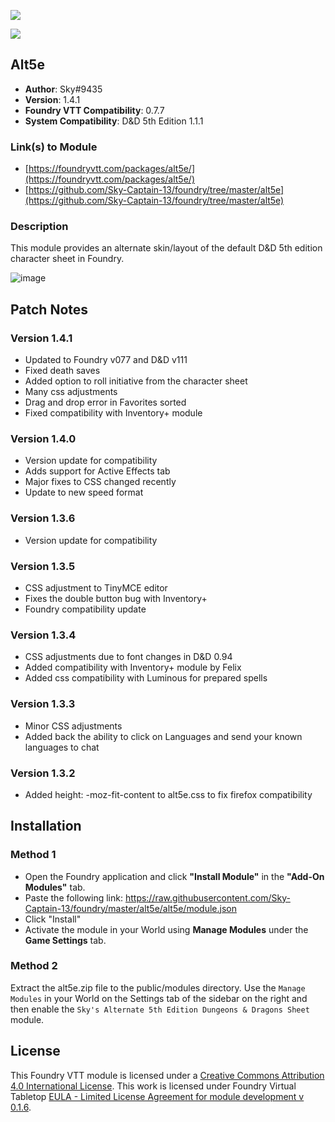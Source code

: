![](https://img.shields.io/badge/Foundry-v0.7.7-informational)

![](https://img.shields.io/badge/D&D5e-v1.1.1-informational)

## Alt5e

* **Author**: Sky#9435
* **Version**: 1.4.1
* **Foundry VTT Compatibility**: 0.7.7
* **System Compatibility**: D&D 5th Edition 1.1.1

### Link(s) to Module
* [https://foundryvtt.com/packages/alt5e/](https://foundryvtt.com/packages/alt5e/)
* [https://github.com/Sky-Captain-13/foundry/tree/master/alt5e](https://github.com/Sky-Captain-13/foundry/tree/master/alt5e)

### Description
This module provides an alternate skin/layout of the default D&D 5th edition character sheet in Foundry.

![image](https://i.imgur.com/ECfIHfd.png)

## Patch Notes
### Version 1.4.1
* Updated to Foundry v077 and D&D v111
* Fixed death saves
* Added option to roll initiative from the character sheet
* Many css adjustments
* Drag and drop error in Favorites sorted
* Fixed compatibility with Inventory+ module

### Version 1.4.0
* Version update for compatibility
* Adds support for Active Effects tab
* Major fixes to CSS changed recently
* Update to new speed format

### Version 1.3.6
* Version update for compatibility

### Version 1.3.5
* CSS adjustment to TinyMCE editor
* Fixes the double button bug with Inventory+
* Foundry compatibility update

### Version 1.3.4 
* CSS adjustments due to font changes in D&D 0.94
* Added compatibility with Inventory+ module by Felix
* Added css compatibility with Luminous for prepared spells

### Version 1.3.3
* Minor CSS adjustments
* Added back the ability to click on Languages and send your known languages to chat

### Version 1.3.2
* Added height: -moz-fit-content to alt5e.css to fix firefox compatibility

## Installation
### Method 1
* Open the Foundry application and click **"Install Module"** in the **"Add-On Modules"** tab.
* Paste the following link: https://raw.githubusercontent.com/Sky-Captain-13/foundry/master/alt5e/alt5e/module.json
* Click "Install"
* Activate the module in your World using **Manage Modules** under the **Game Settings** tab.

### Method 2
Extract the alt5e.zip file to the public/modules directory. Use the `Manage Modules` in your World on the Settings tab of the sidebar on the right and then enable the `Sky's Alternate 5th Edition Dungeons & Dragons Sheet` module.

## License
This Foundry VTT module is licensed under a [Creative Commons Attribution 4.0 International License](http://creativecommons.org/licenses/by/4.0/).
This work is licensed under Foundry Virtual Tabletop [EULA - Limited License Agreement for module development v 0.1.6](http://foundryvtt.com/pages/license.html).
